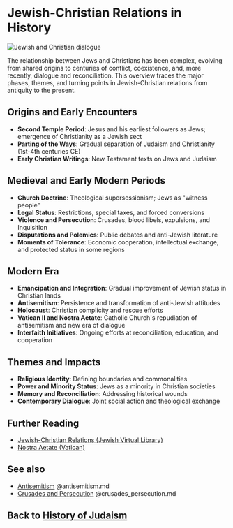 # Jewish-Christian Relations in History

![Jewish and Christian dialogue](jewish_christian_relations.jpg)

The relationship between Jews and Christians has been complex, evolving from shared origins to centuries of conflict, coexistence, and, more recently, dialogue and reconciliation. This overview traces the major phases, themes, and turning points in Jewish-Christian relations from antiquity to the present.

## Origins and Early Encounters

- **Second Temple Period**: Jesus and his earliest followers as Jews; emergence of Christianity as a Jewish sect
- **Parting of the Ways**: Gradual separation of Judaism and Christianity (1st-4th centuries CE)
- **Early Christian Writings**: New Testament texts on Jews and Judaism

## Medieval and Early Modern Periods

- **Church Doctrine**: Theological supersessionism; Jews as "witness people"
- **Legal Status**: Restrictions, special taxes, and forced conversions
- **Violence and Persecution**: Crusades, blood libels, expulsions, and Inquisition
- **Disputations and Polemics**: Public debates and anti-Jewish literature
- **Moments of Tolerance**: Economic cooperation, intellectual exchange, and protected status in some regions

## Modern Era

- **Emancipation and Integration**: Gradual improvement of Jewish status in Christian lands
- **Antisemitism**: Persistence and transformation of anti-Jewish attitudes
- **Holocaust**: Christian complicity and rescue efforts
- **Vatican II and Nostra Aetate**: Catholic Church's repudiation of antisemitism and new era of dialogue
- **Interfaith Initiatives**: Ongoing efforts at reconciliation, education, and cooperation

## Themes and Impacts

- **Religious Identity**: Defining boundaries and commonalities
- **Power and Minority Status**: Jews as a minority in Christian societies
- **Memory and Reconciliation**: Addressing historical wounds
- **Contemporary Dialogue**: Joint social action and theological exchange

## Further Reading
- [Jewish-Christian Relations (Jewish Virtual Library)](https://www.jewishvirtuallibrary.org/jewish-christian-relations)
- [Nostra Aetate (Vatican)](https://www.vatican.va/archive/hist_councils/ii_vatican_council/documents/vat-ii_decl_19651028_nostra-aetate_en.html)

## See also
- [Antisemitism](./antisemitism.md) @antisemitism.md
- [Crusades and Persecution](./crusades_persecution.md) @crusades_persecution.md

## Back to [History of Judaism](./README.md)
